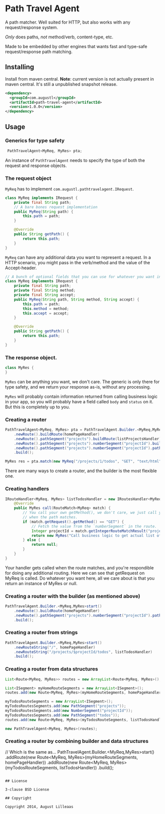 # Path Travel Agent

A path matcher. Well suited for HTTP, but also works with any request/response system.

*Only* does paths, *not* method/verb, content-type, etc.

Made to be embedded by other engines that wants fast and type-safe request/response path matching.

## Installing

Install from maven central. **Note**: current version is not actually present in maven central. It's still a unpublished snapshot release.

```xml
<dependency>
  <groupId>com.augustl</groupId>
  <artifactId>path-travel-agent</artifactId>
  <version>1.0.0</version>
</dependency>
```

## Usage

### Generics for type safety

```java
 PathTravelAgent<MyReq, MyRes> pta;
```

An instance of `PathTravelAgent` needs to specify the type of both the request and response objects.

### The request object

`MyReq` has to implement `com.augustl.pathtravelagent.IRequest`.

```java
class MyReq implements IRequest {
    private final String path;
    // A bare bones request implementation
    public MyReq(String path) {
        this.path = path;
    }

    @Override
    public String getPath() {
        return this.path;
    }
}
```

`MyReq` can have any additional data you want to represent a request. In a HTTP scenario, you might pass in the verb/method and the value of the Accept-header.


```java
// A bunch of optional fields that you can use for whatever you want in your handlers.
class MyReq implements IRequest {
    private final String path;
    private final String method;
    private final String accept;
    public MyReq(String path, String method, String accept) {
        this.path = path;
        this.method = method;
        this.accept = accept;
    }

    @Override
    public String getPath() {
        return this.path;
    }
}
```

### The response object.

```java
class MyRes {
}
```

`MyRes` can be anything you want, we don't care. The generic is only there for type safety, and we return your response as-is, without any processing.

`MyRes` will probably contain information returned from calling business logic in your app, so you will probably have a field called `body` and `status` on it. But this is completely up to you.

### Creating a router

```java
PathTravelAgent<MyReq, MyRes> pta = PathTravelAgent.Builder.<MyReq,MyRes>start()
    .newRoute().buildRoute(homePageHandler)
    .newRoute().pathSegment("projects").buildRoute(listProjectsHandler)
    .newRoute().pathSegment("projects").numberSegment("projectId").buildRoute(showProjectHandler)
    .newRoute().pathSegment("projects").numberSegment("projectId").pathSegment("todos").buildRoute(listTodosHandler)
    .build();

MyRes res = pta.match(new MyReq("/projects/1/todos", "GET", "text/html"));
```

There are many ways to create a router, and the builder is the most flexible one.

### Creating handlers

```java
IRouteHandler<MyReq, MyRes> listTodosHandler = new IRoutesHandler<MyReq, MyRes>() {
    @Override
    public MyRes call(RouteMatch<MyReq> match) {
        // You call your own getMethod(), we don't care, we just call your handler
        // when the path matches.
        if (match.getRequest().getMethod() == "GET") {
            // Fetch the value from the `numberSegment` in the route.
            Integer projectId = match.getIntegerRouteMatchResult("projectId");
            return new MyRes("Call business logic to get actual list of todos for " + projectId);
        } else {
            return null;
        }
    }
}
```

Your handler gets called when the route matches, and you're respondible for doing any additional routing. Here we can see that getRequest on MyReq is called. Do whatever you want here, all we care about is that you return an instance of MyRes or null.

### Creating a router with the builder (as mentioned above)

```java
PathTravelAgent.Builder.<MyReq,MyRes>start()
    .newRoute().buildRoute(homePageHandler)
    .newRoute().pathSegment("projects").numberSegment("projectId").pathSegment("todos").buildRoute(listTodosHandler)
    .build();
```

### Creating a router from strings

```java
PathTravelAgent.Builder.<MyReq,MyRes>start()
    .newRouteString("/", homePageHandler)
    .newRouteString("/projects/$projectId/todos", listTodosHandler)
    .build();
```

### Creating a router from data structures

```java
List<Route<MyReq, MyRes>> routes = new ArrayList<Route<MyReq, MyRes>();

List<ISegment> myHomeRouteSegments = new ArrayList<ISegment>();
routes.add(new Route<MyReq, MyRes>(myHomeRouteSegments, homePageHandler));

myTodosRouteSegments = new ArrayList<ISegment>();
myTodosRoutesSegments.add(new PathSegment("projects"));
myTodosRoutesSegments.add(new NumberSegment("projectId"));
myTodosRoutesSegments.add(new PathSegment("todos"));
routes.add(new Route<MyReq, MyRes>(myTodosRouteSegments, listTodosHandler));

new PathTravelAgent<MyReq, MyRes>(routes);
```

### Creating a router by combining builder and data structures

// Which is the same as...
PathTravelAgent.Builder.<MyReq,MyRes>start()
    .addRoute(new Route<MyReq, MyRes>(myHomeRouteSegments, homePageHandler))
    .addRoute(new Route<MyReq, MyRes>(myTodosRouteSegments, listTodosHandler))
    .build();
```

## License

3-clause BSD License

## Copyright

Copyright 2014, August Lilleaas
